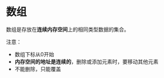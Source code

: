 # 数组

数组是存放在**连续内存空间**上的相同类型数据的集合。

注意：
- 数组下标从0开始
- **内存空间的地址是连续的**，删除或添加元素时，要移动其他元素
- 不能删除，只能覆盖



